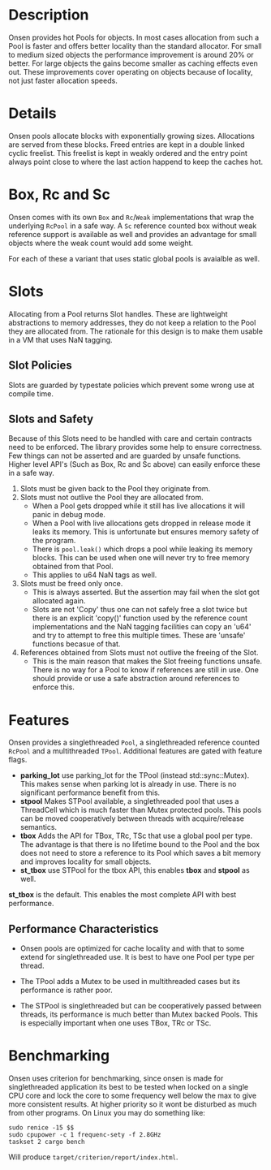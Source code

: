 # Description

Onsen provides hot Pools for objects.  In most cases allocation from such a Pool is faster and
offers better locality than the standard allocator. For small to medium sized objects the
performance improvement is around 20% or better. For large objects the gains become smaller as
caching effects even out. These improvements cover operating on objects because of locality,
not just faster allocation speeds.


# Details

Onsen pools allocate blocks with exponentially growing sizes. Allocations are served from
these blocks. Freed entries are kept in a double linked cyclic freelist. This freelist is kept
in weakly ordered and the entry point always point close to where the last action happend to
keep the caches hot.


# Box, Rc and Sc

Onsen comes with its own `Box` and `Rc`/`Weak` implementations that wrap the underlying
`RcPool` in a safe way. A `Sc` reference counted box without weak reference support is
available as well and provides an advantage for small objects where the weak count would add
some weight.

For each of these a variant that uses static global pools is avaialble as well.

# Slots

Allocating from a Pool returns Slot handles. These are lightweight abstractions to memory
addresses, they do not keep a relation to the Pool they are allocated from. The rationale for
this design is to make them usable in a VM that uses NaN tagging.


## Slot Policies

Slots are guarded by typestate policies which prevent some wrong use at compile time.


## Slots and Safety

Because of this Slots need to be handled with care and certain contracts need to be
enforced. The library provides some help to ensure correctness. Few things can not be asserted
and are guarded by unsafe functions. Higher level API's (Such as Box, Rc and Sc above) can
easily enforce these in a safe way.

  1. Slots must be given back to the Pool they originate from.
  2. Slots must not outlive the Pool they are allocated from.
     * When a Pool gets dropped while it still has live allocations it will panic in debug
       mode.
     * When a Pool with live allocations gets dropped in release mode it leaks its memory.
       This is unfortunate but ensures memory safety of the program.
     * There is `pool.leak()` which drops a pool while leaking its memory blocks. This can be
       used when one will never try to free memory obtained from that Pool.
     * This applies to u64 NaN tags as well.
  3. Slots must be freed only once.
     * This is always asserted. But the assertion may fail when the slot got allocated again.
     * Slots are not 'Copy' thus one can not safely free a slot twice but there is an explicit
       'copy()' function used by the reference count implementations and the NaN tagging
       facilities can copy an 'u64' and try to attempt to free this multiple times. These are
       'unsafe' functions becasue of that.
  4. References obtained from Slots must not outlive the freeing of the Slot.
     * This is the main reason that makes the Slot freeing functions unsafe. There is no way
       for a Pool to know if references are still in use. One should provide or use a safe
       abstraction around references to enforce this.


# Features

Onsen provides a singlethreaded `Pool`, a singlethreaded reference counted `RcPool` and a
multithreaded `TPool`.  Additional features are gated with feature flags.

 * **parking_lot** use parking_lot for the TPool (instead std::sync::Mutex). This makes sense
   when parking lot is already in use. There is no significant performance benefit from this.
 * **stpool** Makes STPool available, a singlethreaded pool that uses a ThreadCell which is
   much faster than Mutex protected pools. This pools can be moved cooperatively between
   threads with acquire/release semantics.
 * **tbox** Adds the API for TBox, TRc, TSc that use a global pool per type. The advantage is
   that there is no lifetime bound to the Pool and the box does not need to store a reference
   to its Pool which saves a bit memory and improves locality for small objects.
 * **st_tbox** use STPool for the tbox API, this enables **tbox** and **stpool** as well.

**st_tbox** is the default. This enables the most complete API with best performance.


## Performance Characteristics

 * Onsen pools are optimized for cache locality and with that to some extend for
   singlethreaded use. It is best to have one Pool per type per thread.

 * The TPool adds a Mutex to be used in multithreaded cases but its performance is rather
   poor.

 * The STPool is singlethreaded but can be cooperatively passed between threads, its
   performance is much better than Mutex backed Pools. This is especially important when one
   uses TBox, TRc or TSc.


# Benchmarking

Onsen uses criterion for benchmarking, since onsen is made for singlethreaded application its
best to be tested when locked on a single CPU core and lock the core to some frequency well
below the max to give more consistent results. At higher priority so it wont be disturbed as
much from other programs. On Linux you may do something like:

```shell,ignore
sudo renice -15 $$
sudo cpupower -c 1 frequenc-sety -f 2.8GHz
taskset 2 cargo bench
```

Will produce `target/criterion/report/index.html`.
